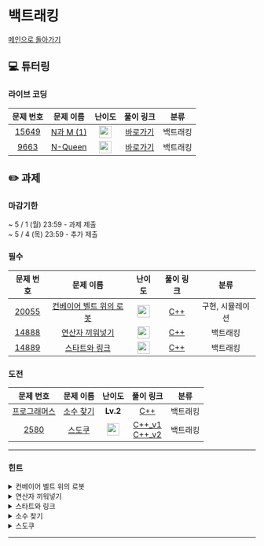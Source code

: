 # 백트래킹

[메인으로 돌아가기](https://github.com/Altu-Bitu-Official/Altu-Bitu-4)

## 💻 튜터링

### 라이브 코딩

|                                 문제 번호                                 |                                   문제 이름                                   |                                       난이도                                       |  풀이 링크   |   분류   |
| :-----------------------------------------------------------------------: | :---------------------------------------------------------------------------: | :--------------------------------------------------------------------------------: | :----------: | :------: |
| <a href="https://www.acmicpc.net/problem/15649" target="_blank">15649</a> | <a href="https://www.acmicpc.net/problem/15649" target="_blank">N과 M (1)</a> | <img height="25px" width="25px" src="https://static.solved.ac/tier_small/8.svg"/>  | [바로가기](https://github.com/Altu-Bitu-Official/Altu-Bitu-4/blob/main/08_%EB%B0%B1%ED%8A%B8%EB%9E%98%ED%82%B9/%EB%9D%BC%EC%9D%B4%EB%B8%8C%20%EC%BD%94%EB%94%A9/15649.cpp) | 백트래킹 |
|  <a href="https://www.acmicpc.net/problem/9663" target="_blank">9663</a>  |  <a href="https://www.acmicpc.net/problem/9663" target="_blank">N-Queen</a>   | <img height="25px" width="25px" src="https://static.solved.ac/tier_small/12.svg"/> | [바로가기](https://github.com/Altu-Bitu-Official/Altu-Bitu-4/blob/main/08_%EB%B0%B1%ED%8A%B8%EB%9E%98%ED%82%B9/%EB%9D%BC%EC%9D%B4%EB%B8%8C%20%EC%BD%94%EB%94%A9/9663.cpp) | 백트래킹 |

## ✏️ 과제

### 마감기한

~ 5 / 1 (월) 23:59 - 과제 제출 </br>
~ 5 / 4 (목) 23:59 - 추가 제출 </br>

### 필수

|                                 문제 번호                                 |                                          문제 이름                                          |                                       난이도                                       | 풀이 링크 |       분류       |
| :-----------------------------------------------------------------------: | :-----------------------------------------------------------------------------------------: | :--------------------------------------------------------------------------------: | :-------: | :--------------: |
| <a href="https://www.acmicpc.net/problem/20055" target="_blank">20055</a> | <a href="https://www.acmicpc.net/problem/20055" target="_blank">컨베이어 벨트 위의 로봇</a> | <img height="25px" width="25px" src="https://static.solved.ac/tier_small/11.svg"/> |  [C++](https://github.com/Altu-Bitu-Official/Altu-Bitu-4/blob/main/08_%EB%B0%B1%ED%8A%B8%EB%9E%98%ED%82%B9/%ED%95%84%EC%88%98/20055.cpp)  | 구현, 시뮬레이션 |
| <a href="https://www.acmicpc.net/problem/14888" target="_blank">14888</a> |     <a href="https://www.acmicpc.net/problem/14888" target="_blank">연산자 끼워넣기</a>     | <img height="25px" width="25px" src="https://static.solved.ac/tier_small/10.svg"/> |  [C++](https://github.com/Altu-Bitu-Official/Altu-Bitu-4/blob/main/08_%EB%B0%B1%ED%8A%B8%EB%9E%98%ED%82%B9/%ED%95%84%EC%88%98/14888.cpp)  |     백트래킹     |
| <a href="https://www.acmicpc.net/problem/14889" target="_blank">14889</a> |      <a href="https://www.acmicpc.net/problem/14889" target="_blank">스타트와 링크</a>      | <img height="25px" width="25px" src="https://static.solved.ac/tier_small/9.svg"/>  |  [C++](https://github.com/Altu-Bitu-Official/Altu-Bitu-4/blob/main/08_%EB%B0%B1%ED%8A%B8%EB%9E%98%ED%82%B9/%ED%95%84%EC%88%98/14889.cpp)  |     백트래킹     |

### 도전

|                                                 문제 번호                                                  |                                                문제 이름                                                |                                       난이도                                       | 풀이 링크 |   분류   |
| :--------------------------------------------------------------------------------------------------------: | :-----------------------------------------------------------------------------------------------------: | :--------------------------------------------------------------------------------: | :-------: | :------: |
| <a href="https://school.programmers.co.kr/learn/courses/30/lessons/42839" target="_blank">프로그래머스</a> | <a href="https://school.programmers.co.kr/learn/courses/30/lessons/42839" target="_blank">소수 찾기</a> |                                      **Lv.2**                                      |  [C++](https://github.com/Altu-Bitu-Official/Altu-Bitu-4/blob/main/08_%EB%B0%B1%ED%8A%B8%EB%9E%98%ED%82%B9/%EB%8F%84%EC%A0%84/%EC%86%8C%EC%88%98_%EC%B0%BE%EA%B8%B0.cpp)  | 백트래킹 |
|                  <a href="https://www.acmicpc.net/problem/2580" target="_blank">2580</a>                   |                <a href="https://www.acmicpc.net/problem/2580" target="_blank">스도쿠</a>                | <img height="25px" width="25px" src="https://static.solved.ac/tier_small/12.svg"/> |  [C++_v1](https://github.com/Altu-Bitu-Official/Altu-Bitu-4/blob/main/08_%EB%B0%B1%ED%8A%B8%EB%9E%98%ED%82%B9/%EB%8F%84%EC%A0%84/2580_v1.cpp) </br> [C++_v2](https://github.com/Altu-Bitu-Official/Altu-Bitu-4/blob/main/08_%EB%B0%B1%ED%8A%B8%EB%9E%98%ED%82%B9/%EB%8F%84%EC%A0%84/2580_v2.cpp) | 백트래킹 |

---

### 힌트

<details>
<summary>컨베이어 벨트 위의 로봇</summary>
<div markdown="1">
&nbsp;&nbsp;&nbsp;&nbsp;회전에 적합한 자료구조를 사용해볼까요? 로봇이 내리는 위치에 도달하면 반드시 내린다는 것을 잊지 마세요!
</div>
</details>

<details>
<summary>연산자 끼워넣기</summary>
<div markdown="1">
&nbsp;&nbsp;&nbsp;&nbsp;수열의 길이와 연산자의 개수가 매우 적네요! 연산자의 가능한 배치를 모두 구해볼까요?
</div>
</details>

<details>
<summary>스타트와 링크</summary>
<div markdown="1">
&nbsp;&nbsp;&nbsp;&nbsp;팀을 나누기만 한다면 계산은 쉬워 보여요. 우선 한 팀에 배치하는 경우로 생각해 볼까요?
</div>
</details>

<details>
<summary>소수 찾기</summary>
<div markdown="1">
&nbsp;&nbsp;&nbsp;&nbsp;결국 순열을 만드는 문제네요. 대신 순열 길이에 제한이 없어요! 모든 길이의 순열을 다 구하려면 어떻게 해야 할까요?
</div>
</details>

<details>
<summary>스도쿠</summary>
<div markdown="1">
&nbsp;&nbsp;&nbsp;&nbsp;아주 익숙한 스도쿠입니다! 스도쿠 문제를 풀 때 어떻게 했었나요? 일단 가능한 숫자를 넣어보고 안되면 다른 숫자를 넣어봐요! 그나저나 같은 구역인지는 어떻게 알까요? 같은 구역의 크기는 3 x 3 이네요! N-queen 문제와 비슷하게 접근해볼까요?
</div>
</details>

---
